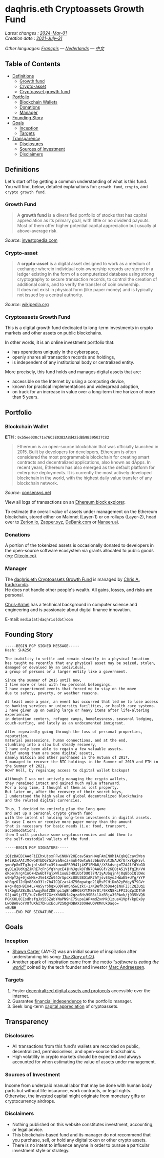 # daqhris.eth Cryptoassets Growth Fund  

_Latest changes : [2024-Mar-01](https://github.com/daqhris/daqhris.github.io/commits/master/crypto-growth-fund.md)_  
_Creation date : [2021-July-31](https://github.com/daqhris/daqhris.github.io/commit/1500eba90d803c694f8c067916e4760c134f42a3)_  

_Other languages: [Français](https://daqhris-com.translate.goog/crypto-growth-fund/?_x_tr_sl=en&_x_tr_tl=fr&_x_tr_hl=en-US&_x_tr_pto=wapp) — [Nederlands](https://daqhris-com.translate.goog/crypto-growth-fund/?_x_tr_sl=en&_x_tr_tl=nl&_x_tr_hl=en-US&_x_tr_pto=wapp) — [中文](https://daqhris-com.translate.goog/crypto-growth-fund/?_x_tr_sl=en&_x_tr_tl=zh-CN&_x_tr_hl=en-US&_x_tr_pto=wapp)_

## Table of Contents  

- [Definitions](https://daqhris.com/crypto-growth-fund/#definitions)  
    - [Growth fund](https://daqhris.com/crypto-growth-fund/#growth-fund)
    - [Crypto-asset](https://daqhris.com/crypto-growth-fund/#crypto-asset)
    - [Cryptoasset growth fund](https://daqhris.com/crypto-growth-fund/#cryptoasset-growth-fund)
- [Portfolio](https://daqhris.com/crypto-growth-fund/#portfolio)   
    - [Blockchain Wallets](https://daqhris.com/crypto-growth-fund/#blockchain-wallets)
    - [Donations](https://daqhris.com/crypto-growth-fund/#donations) 
    - [Manager](https://daqhris.com/crypto-growth-fund/#manager)
- [Founding Story](https://daqhris.com/crypto-growth-fund/#founding-story)  
- [Goals](https://daqhris.com/crypto-growth-fund/#goals)  
    - [Inception](https://daqhris.com/crypto-growth-fund/#inception)
    - [Targets](https://daqhris.com/crypto-growth-fund/#targets) 
- [Transparency](https://daqhris.com/crypto-growth-fund/#transparency) 
    - [Disclosures](https://daqhris.com/crypto-growth-fund/#disclosures) 
    - [Sources of Investment](https://daqhris.com/crypto-growth-fund/#sources-of-investment)
    - [Disclaimers](https://daqhris.com/crypto-growth-fund/#disclaimers) 

## Definitions 
Let's start off by getting a common understanding of what is this fund.   
You will find, below, detailed explanations for: `growth fund`, `crypto`, and `crypto growth fund`.  

### Growth Fund  
> A **growth fund** is a diversified portfolio of stocks that has capital appreciation as its primary goal, 
> with little or no dividend payouts. Most of them offer higher potential capital appreciation but usually at above-average risk.       
  
*Source*: [investopedia.com](https://www.investopedia.com/terms/g/growthfund.asp)  

### Crypto-asset  
> A **crypto-asset** is a digital asset designed to work as a medium of exchange wherein individual coin ownership records are stored in a ledger
> existing in the form of a computerized database using strong cryptography to secure transaction records, 
> to control the creation of additional coins, and to verify the transfer of coin ownership.    
> It does not exist in physical form (like paper money) and is typically not issued by a central authority.  

*Source*: [wikipedia.org](https://en.wikipedia.org/wiki/Cryptocurrency)  

### Cryptoassets Growth Fund 
This is a digital growth fund dedicated to long-term investments in crypto markets and other assets on public blockchains.  

In other words, it is an online investment portfolio that: 
- has operations uniquely in the cyberspace,
- openly shares all transaction records and holdings,  
- is independent of any institutional body or centralized entity. 

More precisely, this fund holds and manages digital assets that are:
- accessible on the Internet by using a computing device,  
- known for practical implementations and widespread adoption,  
- on track for an increase in value over a long-term time horizon of more than 5 years.        

## Portfolio  

### Blockchain Wallet 

**ETH** : `0xb5ee030c71e76C3E03B2A8d425dBb9B395037C82`  
>Ethereum is an open-source blockchain that was officially launched in 2015. Built by developers for developers, Ethereum is often considered the most programmable blockchain for creating smart contracts and decentralized applications, also known as dApps. In recent years, Ethereum has also emerged as the default platform for enterprise deployments. It is currently the most actively developed blockchain in the world, with the highest daily value transfer of any blockchain network.   

*Source*: [consensys.net](https://consensys.net/knowledge-base/)   

View all logs of transactions on an [Ethereum block explorer](https://blockscan.com/address/0xb5ee030c71e76c3e03b2a8d425dbb9b395037c82?t=tx).   

To estimate the overall value of assets under management on the Ethereum blockchain, stored either on Mainnet (Layer-1) or on rollups (Layer-2), head over to [Zerion.io](https://app.zerion.io/0xb5ee030c71e76c3e03b2a8d425dbb9b395037c82/overview), [Zapper.xyz](https://zapper.xyz/account/0xb5ee030c71e76c3e03b2a8d425dbb9b395037c82), [DeBank.com](https://debank.com/profile/0xb5ee030c71e76c3e03b2a8d425dbb9b395037c82) or [Nansen.ai](https://portfolio.nansen.ai/dashboard/0xb5ee030c71e76c3e03b2a8d425dbb9b395037c82).  

### Donations  
A portion of the tokenized assets is occasionally donated to developers in the open-source software ecosystem via grants allocated to public goods (eg: [Gitcoin.co](https://gitcoin.co)).  

### Manager  
The [daqhris.eth Cryptoassets Growth Fund](https://daqhris.com/crypto-growth-fund/) is managed by [Chris A. Iradukunda](https://daqhris.com).  
He does not handle other people's wealth. All gains, losses, and risks are personal.  

[Chris-Armel](https://daqhris.com/about) has a technical background in computer science and engineering and is passionate about digital finance innovation.   

E-mail: `media(at)daqhris(dot)com` 

## Founding Story  
```
-----BEGIN PGP SIGNED MESSAGE-----
Hash: SHA256

The inability to settle and remain steadily in a physical location 
has taught me recently that any physical asset may be seized, stolen, 
damaged or devalued by an individual, 
a group of persons or a larger entity like a government.

Since the summer of 2015 until now, 
I live more or less with few personal belongings.
I have experienced events that forced me to stay on the move 
due to safety, poverty, or weather reasons.

At least once a year, an event has occurred that led me to lose access 
to banking services or university facilities, or health care systems.
I have given up on owning large or heavy items after life-altering experiences
in detention centers, refugee camps, homelessness, seasonal lodging,
couch-surfing, and lately as an undocumented immigrant.

After repeatedly going through the loss of personal properties, reputation, 
material possessions, human connections, and at the end, 
stumbling into a slow but steady recovery, 
I have only been able to regain a few valuable assets.
Chief among them are some digital assets, 
namely Bitcoin and Ether purchased in the Autumn of 2017.
I managed to recover the BTC holdings in the Summer of 2019 and ETH in the Summer of 2021.
How? Well, by regaining access to digital wallet backups!

Although I was not actively managing the crypto wallets, 
they remained intact and gained much value afterward.
For a long time, I thought of them as lost property. 
But later on, after the recovery of their secret keys, 
I understood the high value of global decentralized blockchains 
and the related digital currencies.

Thus, I decided to entirely play the long game 
and set up a personal crypto growth fund 
with the intent of holding long-term investments in digital assets.
In case I earn or receive more paper money than the amount 
that is necessary for basic needs (i.e: food, transport, accommodation), 
then I will purchase some cryptocurrencies and add them to 
the self-custodial wallets of the fund.

-----BEGIN PGP SIGNATURE-----

iQIzBAEBCAAdFiEEhxUjsxFFwjNUNY2UEcav5WsnH4gFAmENOhIACgkQEcav5Wsn
H4i92xAAt3Mcwp8TbDGYGiPSaNvca/muh4GwtwGs36Eu0Vut3NAUKrUrxYkgHSvl
ymnVp8mTTgJujnlsKdFcx39tuwu0FS9941j4KF1FMA0//XSkdsnjmT2AJlYdYbGO
gyD1aIUdKgZJKRE7cFnSfgYnucE41HhJguk0FdN70AWGGf/2KEOjA51VjfgIM/VW
oRoejVrg41nC+H2w6bTFqjxWl1ouE3HOiUbfDUOl7M/1yAUbqjn4jOqBboIQlDWx
u9HpY2g+0jskMs+JVe1XZu94OrSpcXcU8U3BD1AR7hYjsvESyoJHWaE5+UYg/YYP
vhRqzO12dQv88Xo33lz7h4ICQCzat4dZ56mpwtgd21QMsPCHiDm82yPdgyN79GV+
W+g+dqpH9Io4L/4aSyrbbgxGODFWmSn5wEzkC+1/KBefh3bDu4gINuFIJC2QZUq1
VlXbgbAZBcOu3AwqyKmfZDBhpi1qBhbBHQ5XYtM80rUt/9XKN8kLFPI3qZpIDTh9
S2juASj/TE/Yu7cBe977Gz+XhN6Nfa2qza6Hs9SB5ilXzBRjw3SPAxk/j935kVQ6
PGKKOL0CEsdhsfgJx55SZabYNaPN9nC75upa1WF+mdZxnMk31zue41Vpf/kpEx8y
LwOBA8voYVOfUXAI7bHuxEcuP2SOgMQBAXz0OHeUQVKMnUkDaqo=
=BUBH
-----END PGP SIGNATURE-----
```

## Goals  
### Inception  
- [Shawn Carter](https://twitter.com/sc) (JAY-Z) was an initial source of inspiration after understanding his song: [*The Story of OJ*](https://genius.com/Jay-z-the-story-of-oj-lyrics).  
- Another spark of inspiration came from the motto [*"software is eating the world"*](https://a16z.com/2011/08/20/why-software-is-eating-the-world/) coined by the tech founder and investor [Marc Andreessen](https://a16z.com/author/marc-andreessen/).  

### Targets 
1. Foster [decentralized digital assets and protocols](https://www.investopedia.com/decentralized-finance-defi-5113835) accessible over the Internet.  
2. Guarantee [financial independence](https://en.wikipedia.org/wiki/Financial_independence) to the portfolio manager. 
3. Seek long-term [capital appreciation](https://www.investopedia.com/terms/c/capitalappreciation.asp) of cryptoassets.  

## Transparency
### Disclosures 
- All transactions from this fund's wallets are recorded on public, decentralized, permissionless, and open-source blockchains.  
- High volatility in crypto markets should be expected and always accounted for when estimating the value of assets under management.  

### Sources of Investment  
Income from underpaid manual labor that may be done with human body parts but without life insurance, work contracts, or legal rights.  
Otherwise, the invested capital might originate from monetary gifts or cryptocurrency airdrops.  

### Disclaimers  
- Nothing published on this website constitutes investment, accounting, or legal advice.  
- This blockchain-based fund and its manager do not recommend that you purchase, sell, or hold any digital token or other crypto assets.  
- There is no intent to influence anyone in order to pursue a particular investment style or strategy.  

